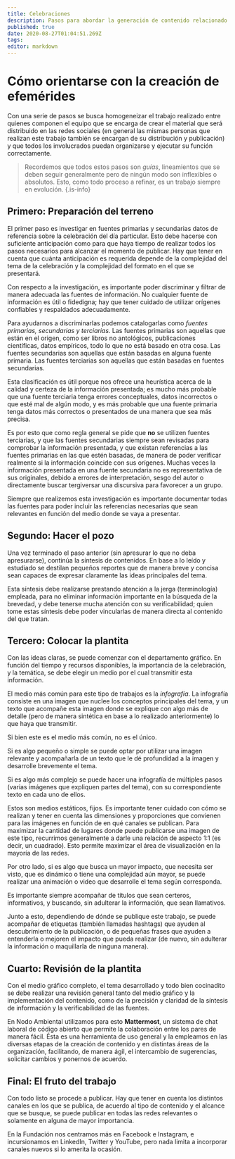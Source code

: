 ```yaml
---
title: Celebraciones
description: Pasos para abordar la generación de contenido relacionado a celebraciones y efemérides
published: true
date: 2020-08-27T01:04:51.269Z
tags: 
editor: markdown
---
```


# Cómo orientarse con la creación de efemérides

Con una serie de pasos se busca homogeneizar el trabajo realizado entre quienes componen el equipo que se encarga de crear el material que será distribuido en las redes sociales (en general las mismas personas que realizan este trabajo también se encargan de su distribución y publicación) y que todos los involucrados puedan organizarse y ejecutar su función correctamente.

> Recordemos que todos estos pasos son _guías_, lineamientos que se deben seguir generalmente pero de ningún modo son inflexibles o absolutos. Esto, como todo proceso a refinar, es un trabajo siempre en evolución. {.is-info}

## Primero: Preparación del terreno
El primer paso es investigar en fuentes primarias y secundarias datos de referencia sobre la celebración del día particular. Esto debe hacerse con suficiente anticipación como para que haya tiempo de realizar todos los pasos necesarios para alcanzar el momento de publicar. Hay que tener en cuenta que cuánta anticipación es requerida depende de la complejidad del tema de la celebración y la complejidad del formato en el que se presentará.

Con respecto a la investigación, es importante poder discriminar y filtrar de manera adecuada las fuentes de información. No cualquier fuente de información es útil o fidedigna; hay que tener cuidado de utilizar orígenes confiables y respaldados adecuadamente.

Para ayudarnos a discriminarlas podemos catalogarlas como _fuentes primarias, secundarias y terciarias_. Las fuentes primarias son aquellas que están en el origen, como ser libros no antológicos, publicaciones científicas, datos empíricos, todo lo que no está basado en otra cosa. Las fuentes secundarias son aquellas que están basadas en alguna fuente primaria. Las fuentes terciarias son aquellas que están basadas en fuentes secundarias.

Esta clasificación es útil porque nos ofrece una heurística acerca de la calidad y certeza de la información presentada; es mucho más probable que una fuente terciaria tenga errores conceptuales, datos incorrectos o que esté mal de algún modo, y es más probable que una fuente primaria tenga datos más correctos o presentados de una manera que sea más precisa.

Es por esto que como regla general se pide que __no__ se utilizen fuentes terciarias, y que las fuentes secundarias siempre sean revisadas para comprobar la información presentada, y que existan referencias a las fuentes primarias en las que estén basadas, de manera de poder verificar realmente si la información coincide con sus orígenes. Muchas veces la información presentada en una fuente secundaria no es representativa de sus originales, debido a errores de interpretación, sesgo del autor o directamente buscar tergiversar una discursiva para favorecer a un grupo.

Siempre que realizemos esta investigación es importante documentar todas las fuentes para poder incluir las referencias necesarias que sean relevantes en función del medio donde se vaya a presentar.

## Segundo: Hacer el pozo

Una vez terminado el paso anterior (sin apresurar lo que no deba apresurarse), continúa la síntesis de contenidos. En base a lo leído y estudiado se destilan pequeños reportes que de manera breve y concisa sean capaces de expresar claramente las ideas principales del tema.

Esta síntesis debe realizarse prestando atención a la jerga (terminología) empleada, para no eliminar información importante en la búsqueda de la brevedad, y debe tenerse mucha atención con su verificabilidad; quien tome estas síntesis debe poder vincularlas de manera directa al contenido del que tratan.

## Tercero: Colocar la plantita

Con las ideas claras, se puede comenzar con el departamento gráfico. En función del tiempo y recursos disponibles, la importancia de la celebración, y la temática, se debe elegir un medio por el cual transmitir esta información.

El medio más común para este tipo de trabajos es la _infografía_. La infografía consiste en una imagen que nuclee los conceptos principales del tema, y un texto que acompañe esta imagen donde se explique con algo más de detalle (pero de manera sintética en base a lo realizado anteriormente) lo que haya que transmitir.

Si bien este es el medio más común, no es el único.

Si es algo pequeño o simple se puede optar por utilizar una imagen relevante y acompañarla de un texto que le dé profundidad a la imagen y desarrolle brevemente el tema. 

Si es algo más complejo se puede hacer una infografía de múltiples pasos (varias imágenes que expliquen partes del tema), con su correspondiente texto en cada uno de ellos.

Estos son medios estáticos, fijos. Es importante tener cuidado con cómo se realizan y tener en cuenta las dimensiones y proporciones que convienen para las imágenes en función de en qué canales se publican. Para maximizar la cantidad de lugares donde puede publicarse una imagen de este tipo, recurrimos generalmente a darle una relación de aspecto 1:1 (es decir, un cuadrado). Esto permite maximizar el área de visualización en la mayoría de las redes.

Por otro lado, si es algo que busca un mayor impacto, que necesita ser visto, que es dinámico o tiene una complejidad aún mayor, se puede realizar una animación o video que desarrolle el tema según corresponda.

Es importante siempre acompañar de títulos que sean certeros, informativos, y buscando, sin adulterar la información, que sean llamativos.

Junto a esto, dependiendo de dónde se publique este trabajo, se puede acompañar de etiquetas (también llamadas hashtags) que ayuden al descubrimiento de la publicación, o de pequeñas frases que ayuden a entenderla o mejoren el impacto que pueda realizar (de nuevo, sin adulterar la información o maquillarla de ninguna manera).

## Cuarto: Revisión de la plantita 

Con el medio gráfico completo, el tema desarrollado y todo bien cocinadito se debe realizar una revisión general tanto del medio gráfico y la implementación del contenido, como de la precisión y claridad de la síntesis de información y la verificabilidad de las fuentes.

En Nodo Ambiental utilizamos para esto __Mattermost__, un sistema de chat laboral de código abierto que permite la colaboración entre los pares de manera fácil. Ésta es una herramienta de uso general y la empleamos en las diversas etapas de la creación de contenido y en distintas áreas de la organización, facilitando, de manera ágil, el intercambio de sugerencias, solicitar cambios y ponernos de acuerdo.

## Final: El fruto del trabajo

Con todo listo se procede a publicar. Hay que tener en cuenta los distintos canales en los que se publica, de acuerdo al tipo de contenido y el alcance que se busque, se puede publicar en todas las redes relevantes o solamente en alguna de mayor importancia.

En la Fundación nos centramos más en Facebook e Instagram, e incursionamos en LinkedIn, Twitter y YouTube, pero nada limita a incorporar canales nuevos si lo amerita la ocasión.
